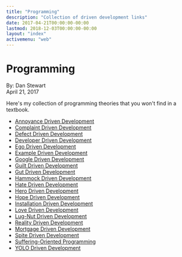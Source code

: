 ```yaml
---
title: "Programming"
description: "Collection of driven development links"
date: 2017-04-21T00:00:00-00:00
lastmod: 2018-12-03T00:00:00-00:00
layout: "index"
activemenu: "web"
---
```


# Programming

By: Dan Stewart\
April 21, 2017 

Here's my collection of programming theories that you won't find in a textbook.

* [Annoyance Driven Development](http://hypercritical.co/2013/02/24/annoyance-driven-development)
* [Complaint Driven Development](https://blog.codinghorror.com/complaint-driven-development/)
* [Defect Driven Development](https://www.somethingorothersoft.com/2011/05/31/ddd-defect-driven-development-the-inevitable-agile-stage-of-waterfall-projects)
* [Developer Driven Development](https://dev.to/isaacandsuch/developer-driven-development/)
* [Ego Driven Development](http://deliberate-software.com/ego-driven-development)
* [Example Driven Development](http://www.wilfred.me.uk/blog/2016/07/30/example-driven-development/)
* [Google Driven Development](https://chandermani.blogspot.in/2013/01/google-driven-development-gdd.html)
* [Guilt Driven Development](http://tatiyants.com/guilt-driven-development/)
* [Gut Driven Development](http://kevinmahoney.co.uk/articles/gut-driven-development/)
* [Hammock Driven Development](https://www.youtube.com/watch?v=f84n5oFoZBc)
* [Hate Driven Development](https://spin.atomicobject.com/2012/03/19/hate-driven-development/)
* [Hero Driven Development](http://www.alphadevx.com/a/423-Hero-driven-development)
* [Hope Driven Development](https://hopedrivendevelopment.blogspot.com/)
* [Installation Driven Development](http://third-bit.com/2016/03/19/continuous-installation-checking.html)
* [Love Driven Development](http://blog.fogus.me/2012/06/20/not-enough/)
* [Lug-Nut Driven Development](https://medium.com/@belisarius222/how-to-start-a-software-project-ad51373c1510#.30f9dtslw)
* [Reality Driven Development](https://www.brightball.com/articles/reality-driven-development-fixing-project-management-in-software)
* [Mortgage Driven Development](http://www.codemanship.co.uk/parlezuml/blog/?postid=147)
* [Spite Driven Development](http://engineering-blog.wantering.com/post/40276705512/spite-driven-development)
* [Suffering-Oriented Programming](http://nathanmarz.com/blog/suffering-oriented-programming.html)
* [YOLO Driven Development](https://usersnap.com/blog/ugly-habits-in-web-development/)